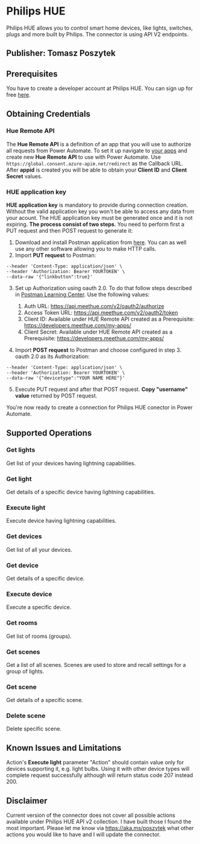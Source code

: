 # Philips HUE

Philips HUE allows you to control smart home devices, like lights, switches, plugs and more built by Philips.
The connector is using API V2 endpoints.

## Publisher: Tomasz Poszytek

## Prerequisites

You have to create a developer account at Philips HUE. You can sign up for free [here](https://developers.meethue.com/).

## Obtaining Credentials

### Hue Remote API

The **Hue Remote API** is a definition of an app that you will use to authorize all requests from Power Automate. To set it up navigate to [your apps](https://developers.meethue.com/my-apps/) and create new **Hue Remote API** to use with Power Automate. Use ``https://global.consent.azure-apim.net/redirect`` as the Callback URL. After **appid** is created you will be able to obtain your **Client ID** and **Client Secret** values.

### HUE application key

**HUE application key** is mandatory to provide during connection creation. Without the valid application key you won't be able to access any data from your acount. The HUE application key must be generated once and it is not expiring. **The process consist of two steps**. You need to perform first a PUT request and then POST request to generate it:

1. Download and install Postman application from [here](https://www.postman.com/downloads/). You can as well use any other software allowing you to make HTTP calls.
2. Import **PUT request** to Postman:

```curl --location --request PUT 'https://api.meethue.com/route/api/0/config' \
--header 'Content-Type: application/json' \
--header 'Authorization: Bearer YOURTOKEN' \
--data-raw '{"linkbutton":true}'
```
3. Set up Authorization using oauth 2.0. To do that follow steps described in [Postman Learning Center](https://learning.postman.com/docs/sending-requests/authorization/#oauth-20). Use the following values:

    1. Auth URL: https://api.meethue.com/v2/oauth2/authorize
    2. Access Token URL: https://api.meethue.com/v2/oauth2/token
    3. Client ID: Available under HUE Remote API created as a Prerequisite: https://developers.meethue.com/my-apps/
    4. Client Secret: Available under HUE Remote API created as a Prerequisite: https://developers.meethue.com/my-apps/

4. Import **POST request** to Postman and choose configured in step 3. oauth 2.0 as its Authorization:

```curl --location --request POST 'https://api.meethue.com/route/api' \
--header 'Content-Type: application/json' \
--header 'Authorization: Bearer YOURTOKEN' \
--data-raw '{"devicetype":"YOUR NAME HERE"}'
```

5. Execute PUT request and after that POST request. **Copy "username" value** returned by POST request.

You're now ready to create a connection for Philips HUE conector in Power Automate.

## Supported Operations

### Get lights

Get list of your devices having lightning capabilities.

### Get light

Get details of a specific device having lightning capabilities.

### Execute light

Execute device having lightning capabilities.

### Get devices

Get list of all your devices.

### Get device

Get details of a specific device.

### Execute device

Execute a specific device.

### Get rooms

Get list of rooms (groups).

### Get scenes

Get a list of all scenes. Scenes are used to store and recall settings for a group of lights.

### Get scene

Get details of a specific scene.

### Delete scene

Delete specific scene.

## Known Issues and Limitations

Action's **Execute light** parameter "Action" should contain value only for devices supporting it, e.g. light bulbs. Using it with other device types will complete request successfully although will return status code 207 instead 200.

## Disclaimer

Current version of the connector does not cover all possible actions available under Philips HUE API v2 collection. I have built those I found the most important. Please let me know via https://aka.ms/poszytek what other actions you would like to have and I will update the connector.